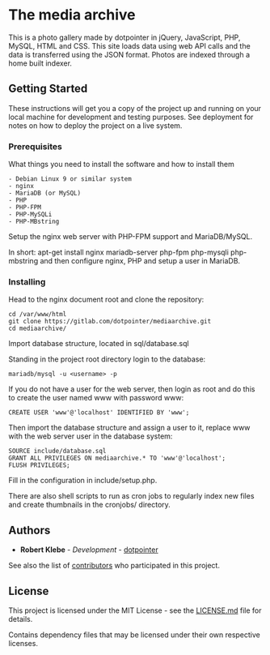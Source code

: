 # The media archive

This is a photo gallery made by dotpointer in jQuery, JavaScript, PHP, MySQL,
HTML and CSS. This site loads data using web API calls and the data is
transferred using the JSON format. Photos are indexed through a home built
indexer.

## Getting Started

These instructions will get you a copy of the project up and running on your
local machine for development and testing purposes. See deployment for notes on
how to deploy the project on a live system.

### Prerequisites

What things you need to install the software and how to install them

```
- Debian Linux 9 or similar system
- nginx
- MariaDB (or MySQL)
- PHP
- PHP-FPM
- PHP-MySQLi
- PHP-MBstring
```

Setup the nginx web server with PHP-FPM support and MariaDB/MySQL.

In short: apt-get install nginx mariadb-server php-fpm php-mysqli php-mbstring
and then configure nginx, PHP and setup a user in MariaDB.

### Installing

Head to the nginx document root and clone the repository:

```
cd /var/www/html
git clone https://gitlab.com/dotpointer/mediaarchive.git
cd mediaarchive/
```

Import database structure, located in sql/database.sql

Standing in the project root directory login to the database:

```
mariadb/mysql -u <username> -p

```

If you do not have a user for the web server, then login as root and do
this to create the user named www with password www:

```
CREATE USER 'www'@'localhost' IDENTIFIED BY 'www';
```

Then import the database structure and assign a user to it, replace
www with the web server user in the database system:
```
SOURCE include/database.sql
GRANT ALL PRIVILEGES ON mediaarchive.* TO 'www'@'localhost';
FLUSH PRIVILEGES;
```

Fill in the configuration in include/setup.php.

There are also shell scripts to run as cron jobs to regularly index new files
and create thumbnails in the cronjobs/ directory.

## Authors

* **Robert Klebe** - *Development* - [dotpointer](https://gitlab.com/dotpointer)

See also the list of
[contributors](https://gitlab.com/dotpointer/mediaarchive/contributors)
who participated in this project.

## License

This project is licensed under the MIT License - see the
[LICENSE.md](LICENSE.md) file for details.

Contains dependency files that may be licensed under their own respective
licenses.
